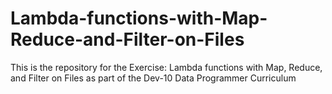 # Lambda-functions-with-Map-Reduce-and-Filter-on-Files
This is the repository for the Exercise: Lambda functions with Map, Reduce, and Filter on Files as part of the Dev-10 Data Programmer Curriculum 
